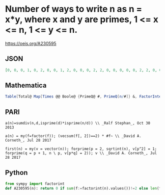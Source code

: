 # Number of ways to write n as n \= x\*y, where x and y are primes, 1 <\= x <\= n, 1 <\= y <\= n\.
https://oeis.org/A230595
## JSON
```JSON
[0, 0, 0, 1, 0, 2, 0, 0, 1, 2, 0, 0, 0, 2, 2, 0, 0, 0, 0, 0, 2, 2, 0, 0, 1, 2, 0, 0, 0, 0, 0, 0, 2, 2, 2, 0, 0, 2, 2, 0, 0, 0, 0, 0, 0, 2, 0, 0, 1, 0, 2, 0, 0, 0, 2, 0, 2, 2, 0, 0, 0, 2, 0, 0, 2, 0, 0, 0, 2, 0, 0, 0, 0, 2, 0, 0, 2, 0, 0, 0, 0, 2, 0, 0, 2, 2, 2]
```
## Mathematica
```Mathematica
Table[Total@ Map[Times @@ Boole@ {PrimeQ@ #, PrimeQ[n/#]} &, FactorInteger[n][[All, 1]]], {n, 95}] (* _Michael De Vlieger_, Jul 29 2017 *)
```
## PARI
```PARI
a(n)=sumdiv(n,d,isprime(d)*isprime(n/d)) \\ _Ralf Stephan_, Oct 30 2013
```
```PARI
a(n) = my(f=factor(f)); (vecsum(f[, 2])==2) * #f~ \\ _David A. Corneth_, Jul 28 2017
```
```PARI
first(n) = my(v = vector(n)); forprime(p = 2, sqrtint(n), v[p^2] = 1; forprime(q = p + 1, n \ p, v[p*q] = 2)); v \\ _David A. Corneth_, Jul 28 2017
```
## Python
```Python
from sympy import factorint
def A230595(n): return 0 if sum(f:=factorint(n).values())!=2 else len(f) # _Chai Wah Wu_, Jul 23 2024
```

